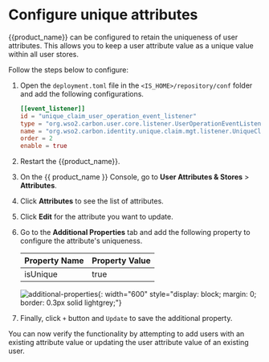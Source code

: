 # Configure unique attributes

{{product_name}} can be configured to retain the uniqueness of user attributes. This allows you to keep a user attribute value as a unique value within all user stores.

Follow the steps below to configure:

1.  Open the `deployment.toml` file in the `<IS_HOME>/repository/conf` folder and add the following configurations.

    ``` toml
    [[event_listener]]
    id = "unique_claim_user_operation_event_listener" 
    type = "org.wso2.carbon.user.core.listener.UserOperationEventListener"
    name = "org.wso2.carbon.identity.unique.claim.mgt.listener.UniqueClaimUserOperationEventListener" 
    order = 2 
    enable = true
    ```
    
2.  Restart the {{product_name}}.
3. On the {{ product_name }} Console, go to **User Attributes & Stores** > **Attributes**.
2. Click **Attributes** to see the list of attributes.
3. Click **Edit** for the attribute you want to update.
4. Go to the **Additional Properties** tab and add the following property to configure the attribute's uniqueness.
 
    <table>
        <thead>
        <tr class="header">
        <th>Property Name</th>
        <th>Property Value</th>
        </tr>
        </thead>
        <tbody>
        <tr class="odd">
        <td>isUnique</td>
        <td>true</td>
        </tr>
        </tbody>
    </table>

    ![additional-properties]({{base_path}}/assets/img/guides/users/additional-properties.png){: width="600" style="display: block; margin: 0; border: 0.3px solid lightgrey;"}

6.  Finally, click `+` button and `Update` to save the additional property.

You can now verify the functionality by attempting to add users with an existing attribute value or updating the user attribute value of an existing user.